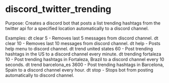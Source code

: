 # discord_twitter_trending

Purpose:
Creates a discord bot that posts a list trending hashtags from the twitter api
for a specified location automatically to a discord channel.

Examples:
dt clear 5 - Removes last 5 messages from discord channel.
dt clear 10 - Removes last 10 messages from discord channel.
dt help - Posts help menu to discord channel.
dt trend united states 60 - Post trending hashtags in the US to a discord channel every minute.
dt trending fortaleza 10 - Post trending hashtags in Fortaleza, Brazil to a discord channel every 10 seconds.
dt trend barcelona_es 3600 - Post trending hashtags in Barcelona, Spain to a discord channel every hour.
dt stop - Stops bot from posting automatically to discord channel.
